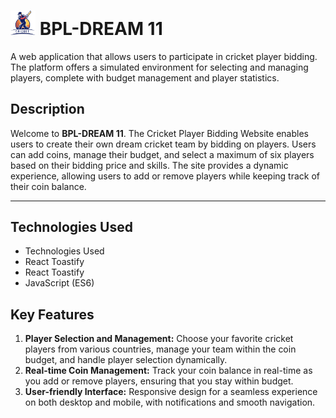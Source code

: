 # <img width="40px" src="./src/assets/images/logo.png"/> BPL-DREAM 11

A web application that allows users to participate in cricket player bidding. The platform offers a simulated environment for selecting and managing players, complete with budget management and player statistics.

## Description

Welcome to **BPL-DREAM 11**. The Cricket Player Bidding Website enables users to create their own dream cricket team by bidding on players. Users can add coins, manage their budget, and select a maximum of six players based on their bidding price and skills. The site provides a dynamic experience, allowing users to add or remove players while keeping track of their coin balance.

---

## Technologies Used

- Technologies Used
- React Toastify
- React Toastify
- JavaScript (ES6)

## Key Features

1. **Player Selection and Management:** Choose your favorite cricket players from various countries, manage your team within the coin budget, and handle player selection dynamically.
2. **Real-time Coin Management:** Track your coin balance in real-time as you add or remove players, ensuring that you stay within budget.
3. **User-friendly Interface:** Responsive design for a seamless experience on both desktop and mobile, with notifications and smooth navigation.
